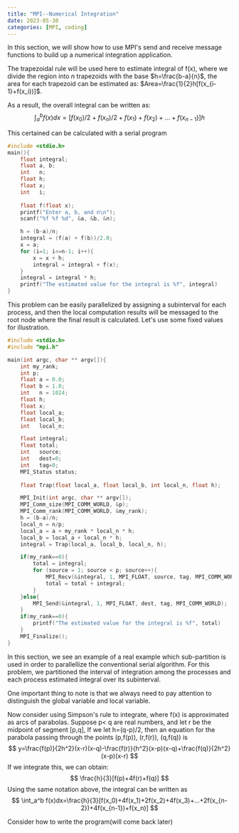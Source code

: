 ```yaml
---
title: "MPI--Numerical Integration"
date: 2023-05-30
categories: [MPI, coding]
---
```

In  this section, we will show how to use MPI's send and receive message functions to build up a numerical integration application.

The trapezoidal rule will be used here to estimate integral of f(x), where we divide the region into *n* trapezoids with the base $h=\frac{b-a}{n}$, the area for each trapezoid can be estimated as: $Area=\frac{1}{2}h[f(x_{i-1}+f(x_i))]$.

As a result, the overall integral can be written as:
$$
\int_a^b f(x)dx=[f(x_0)/2+f(x_n)/2+f(x_1)+f(x_2)+...+f(x_{n-1})]h
$$

This certained can be calculated with a serial program
```C
#include <stdio.h>
main(){
	float integral;
	float a, b;
	int   n;
	float h;
	float x;
	int   i;
	
	float f(float x);
	printf("Enter a, b, and n\n");
	scanf("%f %f %d", &a, &b, &n);

	h = (b-a)/n;
	integral = (f(a) + f(b))/2.0;
	x = a;
	for (i=1; i<=n-1; i++){
		x = x + h;
		integral = integral + f(x);
	}
	integral = integral * h;
	printf("The estimated value for the integral is %f", integral)
}
```

This problem can be easily parallelized by assigning a subinterval for each process, and then the local computation results will be messaged to the root node where the final result is calculated. Let's use some fixed values for illustration.

```C
#include <stdio.h>
#include "mpi.h"

main(int argc, char ** argv[]){
	int my_rank;
	int p;
	float a = 0.0;
	float b = 1.0;
	int   n = 1024;
	float h;
	float x;
	float local_a;
	float local_b;
	int   local_n;

	float integral;
	float total;
	int   source;
	int   dest=0;
	int   tag=0;
	MPI_Status status;
	
	float Trap(float local_a, float local_b, int local_n, float h);

	MPI_Init(int argc, char ** argv[]);
	MPI_Comm_size(MPI_COMM_WORLD, &p);
	MPI_Comm_rank(MPI_COMM_WORLD, &my_rank);
	h = (b-a)/n;
	local_n = n/p;
	local_a = a + my_rank * local_n * h;
	local_b = local_a + local_n * h;
	integral = Trap(local_a, local_b, local_n, h);

	if(my_rank==0){
		total = integral;
		for (source = 1; source < p; source++){
			MPI_Recv(&integral, 1, MPI_FLOAT, source, tag, MPI_COMM_WORLD, &status);
			total = total + integral;
		}
	}else{
		MPI_Send(&integral, 1, MPI_FLOAT, dest, tag, MPI_COMM_WORLD);
	}
	if(my_rank==0){
		printf("The estimated value for the integral is %f", total)
	}
	MPI_Finalize();
}
```

In this section, we see an example of a real example which sub-partition is used in order to parallellize the conventional serial algorithm. For this problem, we partitioned the interval of integration among the processes and each process estimated integral over its subinterval.

One important thing to note is that we always need to pay attention to distinguish the global variable and local variable.


Now consider using Simpson's rule to integrate, where f(x) is approximated as arcs of parabolas. Suppose p< q are real numbers, and let r be the midpoint of segment \[p,q], If we let h=(q-p)/2, then an equation for the parabola passing through the points (p,f(p)), (r,f(r)), (q,f(q)) is
$$
y=\frac{f(p)}{2h^2}(x-r)(x-q)-\frac{f(r)}{h^2}(x-p)(x-q)+\frac{f(q)}{2h^2}(x-p)(x-r)
$$
If we integrate this, we can obtain:
$$
\frac{h}{3}[f(p)+4f(r)+f(q)]
$$
Using the same notation above, the integral can be written as
$$
\int_a^b f(x)dx=\frac{h}{3}[f(x_0)+4f(x_1)+2f(x_2)+4f(x_3)+...+2f(x_{n-2})+4f(x_{n-1})+f(x_n)]
$$

Consider how to write the program(will come back later)
